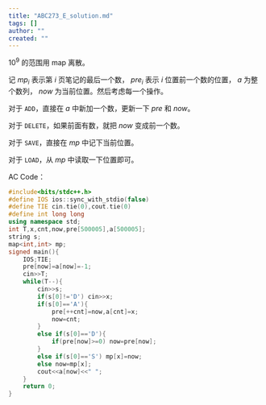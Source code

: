 ```yaml
---
title: "ABC273_E_solution.md"
tags: []
author: ""
created: ""
---
```


$10^9$ 的范围用 $\text{map}$ 离散。

记 $mp_i$ 表示第 $i$ 页笔记的最后一个数， $pre_i$ 表示 $i$ 位置前一个数的位置， $a$ 为整个数列， $now$ 为当前位置。然后考虑每一个操作。

对于 `ADD`，直接在 $a$ 中新加一个数，更新一下 $pre$ 和 $now$。

对于 `DELETE`，如果前面有数，就把 $now$ 变成前一个数。

对于 `SAVE`，直接在 $mp$ 中记下当前位置。

对于 `LOAD`，从 $mp$ 中读取一下位置即可。

AC Code：

```c++
#include<bits/stdc++.h>
#define IOS ios::sync_with_stdio(false)
#define TIE cin.tie(0),cout.tie(0) 
#define int long long
using namespace std;
int T,x,cnt,now,pre[500005],a[500005];
string s;
map<int,int> mp;
signed main(){
	IOS;TIE;
    pre[now]=a[now]=-1;
    cin>>T;
    while(T--){
        cin>>s;
        if(s[0]!='D') cin>>x;
        if(s[0]=='A'){
            pre[++cnt]=now,a[cnt]=x;
            now=cnt;
        }
        else if(s[0]=='D'){
            if(pre[now]>=0) now=pre[now];
        }
        else if(s[0]=='S') mp[x]=now;
        else now=mp[x];
        cout<<a[now]<<" ";
    }
	return 0;
} 
```


